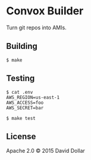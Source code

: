 # Convox Builder

Turn git repos into AMIs.

## Building

    $ make

## Testing

    $ cat .env
    AWS_REGION=us-east-1
    AWS_ACCESS=foo
    AWS_SECRET=bar

    $ make test

## License

Apache 2.0 &copy; 2015 David Dollar
